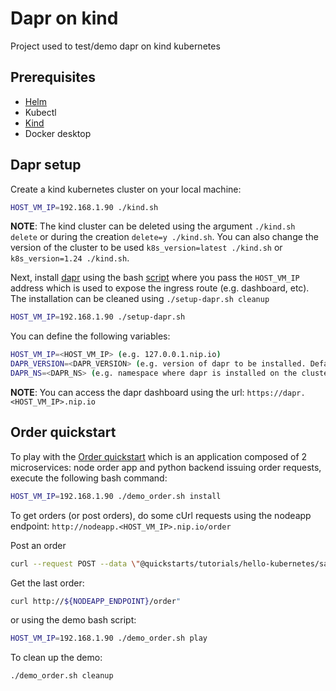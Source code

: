 # Dapr on kind

Project used to test/demo dapr on kind kubernetes

## Prerequisites

- [Helm](https://helm.sh/docs/intro/install/)
- Kubectl
- [Kind](https://kind.sigs.k8s.io/docs/user/quick-start/#installation)
- Docker desktop

## Dapr setup

Create a kind kubernetes cluster on your local machine:

```bash
HOST_VM_IP=192.168.1.90 ./kind.sh
```

**NOTE**: The kind cluster can be deleted using the argument `./kind.sh delete` or during the creation `delete=y ./kind.sh`.
You can also change the version of the cluster to be used `k8s_version=latest ./kind.sh` or `k8s_version=1.24 ./kind.sh`.

Next, install [dapr](https://dapr.io/) using the bash [script](./setup-dapr.sh) where you pass the `HOST_VM_IP` address
which is used to expose the ingress route (e.g. dashboard, etc). The installation can be cleaned using `./setup-dapr.sh cleanup`

```bash
HOST_VM_IP=192.168.1.90 ./setup-dapr.sh
```

You can define the following variables:
```bash
HOST_VM_IP=<HOST_VM_IP> (e.g. 127.0.0.1.nip.io)
DAPR_VERSION=<DAPR_VERSION> (e.g. version of dapr to be installed. Default: 1.9.6)
DAPR_NS=<DAPR_NS> (e.g. namespace where dapr is installed on the cluster. Default: dapr)
```

**NOTE**: You can access the dapr dashboard using the url: `https://dapr.<HOST_VM_IP>.nip.io`

## Order quickstart

To play with the [Order quickstart](https://github.com/dapr/quickstarts/tree/master/tutorials/hello-kubernetes) which is an application composed of 2 microservices: node order app and python backend issuing
order requests, execute the following bash command:
```bash
HOST_VM_IP=192.168.1.90 ./demo_order.sh install
```

To get orders (or post orders), do some cUrl requests using the nodeapp endpoint: `http://nodeapp.<HOST_VM_IP>.nip.io/order`

Post an order
```bash
curl --request POST --data \"@quickstarts/tutorials/hello-kubernetes/sample.json\" --header Content-Type:application/json http://${NODEAPP_ENDPOINT}/neworder
```

Get the last order:
```bash
curl http://${NODEAPP_ENDPOINT}/order"
```

or using the demo bash script:
```bash
HOST_VM_IP=192.168.1.90 ./demo_order.sh play
```

To clean up the demo:

```bash
./demo_order.sh cleanup
```
